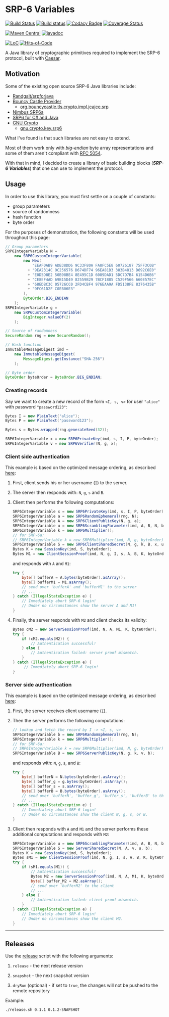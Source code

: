 # SRP-6 Variables

[![Build Status](https://travis-ci.com/Glusk/srp6-variables.svg?branch=master)](https://travis-ci.com/Glusk/srp6-variables)
[![Build status](https://ci.appveyor.com/api/projects/status/4dlyh0qkyd7aubpk/branch/master?svg=true)](https://ci.appveyor.com/project/Glusk/srp6-variables/branch/master)
[![Codacy Badge](https://app.codacy.com/project/badge/Grade/4b28e7a9389046a98c42f6a6eaa00ad8)](https://www.codacy.com/gh/Glusk/srp6-variables/dashboard?utm_source=github.com&amp;utm_medium=referral&amp;utm_content=Glusk/srp6-variables&amp;utm_campaign=Badge_Grade)
[![Coverage Status](https://coveralls.io/repos/github/Glusk/srp6-variables/badge.svg?branch=master)](https://coveralls.io/github/Glusk/srp6-variables?branch=master)

[![Maven Central](https://maven-badges.herokuapp.com/maven-central/com.github.glusk/srp6-variables/badge.svg)](https://maven-badges.herokuapp.com/maven-central/com.github.glusk/srp6-variables)
[![javadoc](https://javadoc.io/badge2/com.github.glusk/srp6-variables/javadoc.svg)](https://javadoc.io/doc/com.github.glusk/srp6-variables)

[![LoC](https://tokei.rs/b1/github/glusk/srp6-variables)](https://github.com/Glusk/srp6-variables)
[![Hits-of-Code](https://hitsofcode.com/github/glusk/srp6-variables?branch=master)](https://hitsofcode.com/view/github/glusk/srp6-variables?branch=master)

A Java library of cryptographic primitives required to implement the SRP-6
protocol, built with [Caesar](https://github.com/Glusk/caesar).

## Motivation

Some of the existing open source SRP-6 Java libraries include:
- [Randgalt/srpforjava](https://github.com/Randgalt/srpforjava)
- [Bouncy Castle Provider
](https://search.maven.org/artifact/org.bouncycastle/bcprov-jdk15to18/1.68/pom)
  - [org.bouncycastle.tls.crypto.impl.jcajce.srp](https://github.com/bcgit/bc-java/tree/master/tls/src/main/java/org/bouncycastle/tls/crypto/impl/jcajce/srp)
- [Nimbus SRP6a](https://search.maven.org/artifact/com.nimbusds/srp6a/2.1.0/pom)
- [SRP6 for C# and Java](https://sourceforge.net/projects/srp6-for-csharp-and-java/)
- [GNU Crypto](https://search.maven.org/artifact/org.gnu/gnu-crypto/2.0.1/pom)
  - [gnu.crypto.key.srp6](http://cvs.savannah.gnu.org/viewvc/gnu-crypto/gnu-crypto/source/gnu/crypto/key/srp6/?hideattic=0)

What I've found is that such libraries are not easy to extend.

Most of them work only with *big-endian* byte array representations and some of them aren't compliant with [RFC 5054](https://tools.ietf.org/html/rfc5054).

With that in mind, I decided to create a library of basic building blocks (_**SRP-6 Variables**_) that one can use to implement the protocol.

## Usage

In order to use this library, you must first settle on a couple of constants:

-   group parameters
-   source of randomness
-   hash function
-   byte order

For the purposes of demonstration, the following constants will be used
throughout this page:
``` java
// Group parameters
SRP6IntegerVariable N =
    new SRP6CustomIntegerVariable(
        new Hex(
            "EEAF0AB9 ADB38DD6 9C33F80A FA8FC5E8 60726187 75FF3C0B"
          + "9EA2314C 9C256576 D674DF74 96EA81D3 383B4813 D692C6E0"
          + "E0D5D8E2 50B98BE4 8E495C1D 6089DAD1 5DC7D7B4 6154D6B6"
          + "CE8EF4AD 69B15D49 82559B29 7BCF1885 C529F566 660E57EC"
          + "68EDBC3C 05726CC0 2FD4CBF4 976EAA9A FD5138FE 8376435B"
          + "9FC61D2F C0EB06E3"
        ),
        ByteOrder.BIG_ENDIAN
    );
SRP6IntegerVariable g =
    new SRP6CustomIntegerVariable(
        BigInteger.valueOf(2)
    );

// Source of randomness
SecureRandom rng = new SecureRandom();

// Hash function
ImmutableMessageDigest imd =
    new ImmutableMessageDigest(
        MessageDigest.getInstance("SHA-256")
    );

// Byte order
ByteOrder byteOrder = ByteOrder.BIG_ENDIAN;
```

### Creating records

Say we want to create a new record of the form `<I, s, v>` for user `"alice"`
with password `"password123"`:

``` java
Bytes I = new PlainText("alice");
Bytes P = new PlainText("password123");

Bytes s = Bytes.wrapped(rng.generateSeed(32));

SRP6IntegerVariable x = new SRP6PrivateKey(imd, s, I, P, byteOrder);
SRP6IntegerVariable v = new SRP6Verifier(N, g, x);
```

### Client side authentication

This example is based on the optimized message ordering, as described [here][1]:

1.  First, client sends his or her username (`I`) to the server.

2.  The server then responds with: `N`, `g`, `s` and `B`.

3.  Client then performs the following computations:
    ``` java
    SRP6IntegerVariable x = new SRP6PrivateKey(imd, s, I, P, byteOrder);
    SRP6IntegerVariable a = new SRP6RandomEphemeral(rng, N);
    SRP6IntegerVariable A = new SRP6ClientPublicKey(N, g, a);
    SRP6IntegerVariable u = new SRP6ScramblingParameter(imd, A, B, N, byteOrder);
    SRP6IntegerVariable k = new SRP6Multiplier();
    // for SRP-6a:
    // SRP6IntegerVariable k = new SRP6Multiplier(imd, N, g, byteOrder);
    SRP6IntegerVariable S = new SRP6ClientSharedSecret(N, g, k, B, x, u, a);
    Bytes K = new SessionKey(imd, S, byteOrder);
    Bytes M1 = new ClientSessionProof(imd, N, g, I, s, A, B, K, byteOrder);
    ```
    and responds with `A` and `M1`:
    ``` java
    try {
        byte[] bufferA = A.bytes(byteOrder).asArray();
        byte[] bufferM1 = M1.asArray();
        // send over 'bufferA' and 'bufferM1' to the server
        // ...
    } catch (IllegalStateException e) {
        // Immediately abort SRP-6 login!
        // Under no circumstances show the server A and M1!
    }
    ```

4.  Finally, the server responds with `M2` and client checks its validity:
    ``` java
    Bytes cM2 = new ServerSessionProof(imd, N, A, M1, K, byteOrder);
    try {
        if (cM2.equals(M2)) {
            // Authentication successful!
        } else {
            // Authentication failed: server proof mismatch.
        }
    } catch (IllegalStateException e) {
         // Immediately abort SRP-6 login!
    }
    ```

### Server side authentication

This example is based on the optimized message ordering, as described [here][1]:

1.  First, the server receives client username (`I`).

2.  Then the server performs the following computations:
    ``` java
    // lookup and fetch the record by I -> <I, s, v>
    SRP6IntegerVariable b = new SRP6RandomEphemeral(rng, N);
    SRP6IntegerVariable k = new SRP6Multiplier();
    // for SRP-6a:
    // SRP6IntegerVariable k = new SRP6Multiplier(imd, N, g, byteOrder);
    SRP6IntegerVariable B = new SRP6ServerPublicKey(N, g, k, v, b);
    ```
    and responds with: `N`, `g`, `s`, and `B`:
    ``` java
    try {
        byte[] bufferN = N.bytes(byteOrder).asArray();
        byte[] buffer_g = g.bytes(byteOrder).asArray();
        byte[] buffer_s = s.asArray();
        byte[] bufferB = B.bytes(byteOrder).asArray();
        // send over 'bufferN', 'buffer_g', 'buffer_s', 'bufferB' to the client
        // ...
    } catch (IllegalStateException e) {
        // Immediately abort SRP-6 login!
        // Under no circumstances show the client N, g, s, or B.
    }
    ```

3.  Client then responds with `A` and `M1` and the server performs these
    additional computations and responds with `M2`:
    ``` java
    SRP6IntegerVariable u = new SRP6ScramblingParameter(imd, A, B, N, byteOrder);
    SRP6IntegerVariable S = new ServerSharedSecret(N, A, v, u, b);
    Bytes K = new SessionKey(imd, S, byteOrder);
    Bytes sM1 = new ClientSessionProof(imd, N, g, I, s, A, B, K, byteOrder);
    try { 
        if (sM1.equals(M1)) {
            // Authentication successful!
            Bytes M2 = new ServerSessionProof(imd, N, A, M1, K, byteOrder);
            byte[] buffer_M2 = M2.asArray();
            // send over 'bufferM2' to the client
            // ...
        } else {
            // Authentication failed: client proof mismatch.
        }
    } catch (IllegalStateException e) {
        // Immediately abort SRP-6 login!
        // Under no circumstances show the client M2.
    }
    ```

[1]: http://srp.stanford.edu/srp6.ps (WU, Thomas. *SRP-6: Improvements and Refinements to the Secure Remote Password Protocol*)

---

## Releases

Use the [release](./release.sh) script with the following arguments:

1.  `release` - the next release version

2.  `snapshot` - the next snapshot version

3.  `dryRun` (optional) - if set to `true`, the changes will not be pushed
   to the remote repository

Example:

``` bash
./release.sh 0.1.1 0.1.2-SNAPSHOT
```
